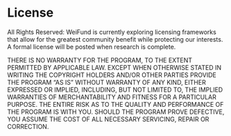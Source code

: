 # License

All Rights Reserved: WeiFund is currently exploring licensing frameworks that allow for the greatest community benefit while protecting
our interests. A formal license will be posted when research is complete.

THERE IS NO WARRANTY FOR THE PROGRAM, TO THE EXTENT PERMITTED BY APPLICABLE LAW. EXCEPT WHEN OTHERWISE STATED IN WRITING THE COPYRIGHT
HOLDERS AND/OR OTHER PARTIES PROVIDE THE PROGRAM “AS IS” WITHOUT WARRANTY OF ANY KIND, EITHER EXPRESSED OR IMPLIED, INCLUDING, BUT NOT
LIMITED TO, THE IMPLIED WARRANTIES OF MERCHANTABILITY AND FITNESS FOR A PARTICULAR PURPOSE. THE ENTIRE RISK AS TO THE QUALITY AND
PERFORMANCE OF THE PROGRAM IS WITH YOU. SHOULD THE PROGRAM PROVE DEFECTIVE, YOU ASSUME THE COST OF ALL NECESSARY SERVICING, REPAIR OR
CORRECTION.
